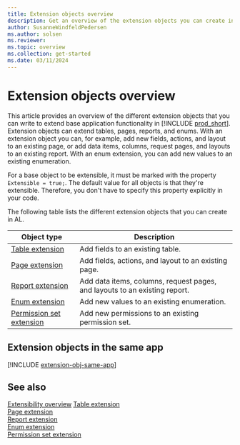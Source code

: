 ```yaml
---
title: Extension objects overview
description: Get an overview of the extension objects you can create in AL for Business Central.
author: SusanneWindfeldPedersen
ms.author: solsen
ms.reviewer: 
ms.topic: overview
ms.collection: get-started
ms.date: 03/11/2024
---
```


# Extension objects overview

This article provides an overview of the different extension objects that you can write to extend base application functionality in [!INCLUDE [prod_short](includes/prod_short.md)]. Extension objects can extend tables, pages, reports, and enums. With an extension object you can, for example, add new fields, actions, and layout to an existing page, or add data items, columns, request pages, and layouts to an existing report. With an enum extension, you can add new values to an existing enumeration. 

For a base object to be extensible, it must be marked with the property `Extensible = true;`. The default value for all objects is that they're extensible. Therefore, you don't have to specify this property explicitly in your code. 

The following table lists the different extension objects that you can create in AL.

| Object type | Description |
|-------------|-------------|
|[Table extension](devenv-table-ext-object.md) | Add fields to an existing table. |
|[Page extension](devenv-page-ext-object.md) | Add fields, actions, and layout to an existing page. |
|[Report extension](devenv-report-ext-object.md) | Add data items, columns, request pages, and layouts to an existing report. |
|[Enum extension](devenv-extensible-enums.md) | Add new values to an existing enumeration. |
|[Permission set extension](devenv-permissionset-ext-object.md) | Add new permissions to an existing permission set. |

## Extension objects in the same app

[!INCLUDE [extension-obj-same-app](includes/extension-obj-same-app.md)]

## See also

[Extensibility overview](devenv-extensibility-overview.md)
[Table extension](devenv-table-ext-object.md)  
[Page extension](devenv-page-ext-object.md)  
[Report extension](devenv-report-ext-object.md)  
[Enum extension](devenv-extensible-enums.md)  
[Permission set extension](devenv-permissionset-ext-object.md)